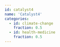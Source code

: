 ```yaml
---
id: catalyst4
name: 'Catalyst4'
categories:
  - id: climate-change
    fraction: 0.5
  - id: health-medicine
    fraction: 0.5
---
```

